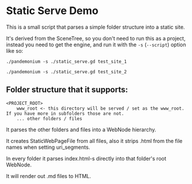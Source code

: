 # Static Serve Demo

This is a small script that parses a simple folder structure into a static site.

It's derived from the SceneTree, so you don't need to run this as a project, 
instead you need to get the engine, and run it with the `-s` (`--script`) option like so:

`./pandemonium -s ./static_serve.gd test_site_1`

`./pandemonium -s ./static_serve.gd test_site_2`

## Folder structure that it supports:

```
<PROJECT_ROOT>
    www_root <- this directory will be served / set as the www_root. If you have more in subfolders those are not.
    ... other folders / files
```

It parses the other folders and files into a WebNode hierarchy.

It creates StaticWebPageFile from all files, also it strips .html from the file names when setting uri_segments.

In every folder it parses index.html-s directly into that folder's root WebNode.

It will render out .md files to HTML.

